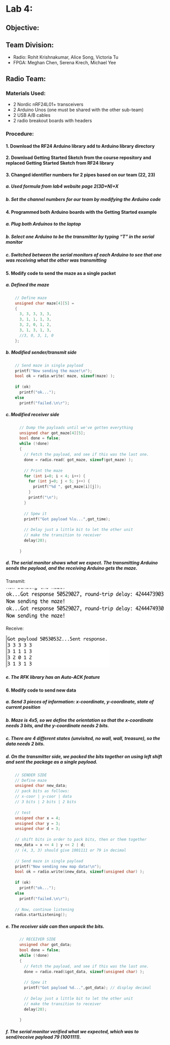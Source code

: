 # Lab 4: 

## Objective:

## Team Division:
* Radio: Rohit Krishnakumar, Alice Song, Victoria Tu
* FPGA: Meghan Chen, Serena Krech, Michael Yee

## Radio Team:
### Materials Used:
* 2 Nordic nRF24L01+ transceivers
* 2 Arduino Unos (one must be shared with the other sub-team)
* 2 USB A/B cables
* 2 radio breakout boards with headers

### Procedure:

#### 1. Download the RF24 Arduino library add to Arduino library directory
#### 2. Download Getting Started Sketch from the course repository and replaced Getting Started Sketch from RF24 library
#### 3. Changed identifier numbers for 2 pipes based on our team (22, 23)
##### a. Used formula from lab4 website page 2(3D+N)+X
##### b. Set the channel numbers for our team by modifying the Arduino code
#### 4. Programmed both Arduino boards with the Getting Started example
##### a. Plug both Arduinos to the laptop
##### b. Select one Arduino to be the transmitter by typing “T” in the serial monitor
##### c. Switched between the serial monitors of each Arduino to see that one was receiving what the other was transmitting
#### 5. Modify code to send the maze as a single packet
##### a. Defined the maze
```c
    // Define maze
    unsigned char maze[4][5] =
    {
      3, 3, 3, 3, 3,
      3, 1, 1, 1, 3,
      3, 2, 0, 1, 2,
      3, 1, 3, 1, 3,
      //3, 0, 3, 1, 0
    };
```
##### b. Modified sender/transmit side
```c
    // Send maze in single payload
    printf("Now sending the maze!\n");
    bool ok = radio.write( maze, sizeof(maze) );

    if (ok)
      printf("ok...");
    else
      printf("failed.\n\r");
```
##### c. Modified receiver side
```c
      // Dump the payloads until we've gotten everything
      unsigned char got_maze[4][5];
      bool done = false;
      while (!done)
      {
        // Fetch the payload, and see if this was the last one.
        done = radio.read( got_maze, sizeof(got_maze) );

        // Print the maze
        for (int i=0; i < 4; i++) {
          for (int j=0; j < 5; j++) {
            printf("%d ", got_maze[i][j]);
          }
          printf("\n");
        }

        // Spew it
        printf("Got payload %lu...",got_time);

        // Delay just a little bit to let the other unit
        // make the transition to receiver
        delay(20);

      }
```
##### d. The serial monitor shows what we expect. The transmitting Arduino sends the payload, and the receiving Arduino gets the maze. 

Transmit: 

<img src="https://github.com/sk2282/ECE3400_Team8/blob/master/pictures/Lab4/TransmitWholeMaze.png" height="100" />

Receive:

<img src="https://github.com/sk2282/ECE3400_Team8/blob/master/pictures/Lab4/ReceiveWholeMaze.png" height="100" />

##### e. The RFK library has an Auto-ACK feature
#### 6. Modify code to send new data 
##### a. Send 3 pieces of information: x-coordinate, y-coordinate, state of current position
##### b. Maze is 4x5, so we define the orientation so that the x-coordinate needs 3 bits, and the y-coordinate needs 2 bits.
##### c. There are 4 different states (unvisited, no wall, wall, treasure), so the data needs 2 bits.
##### d. On the transmitter side, we packed the bits together on using left shift and sent the package as a single payload.
```c
    // SENDER SIDE
    // Define maze
    unsigned char new_data;
    // pack bits as follows:
    // x-coor | y-coor | data
    // 3 bits | 2 bits | 2 bits

    // test
    unsigned char x = 4;
    unsigned char y = 3;
    unsigned char d = 3;

    // shift bits in order to pack bits, then or them together
    new_data = x << 4 | y << 2 | d;
    // (4, 3, 3) should give 1001111 or 79 in decimal

    // Send maze in single payload
    printf("Now sending new map data!\n");
    bool ok = radio.write(&new_data, sizeof(unsigned char) );

    if (ok)
      printf("ok...");
    else
      printf("failed.\n\r");

    // Now, continue listening
    radio.startListening();
```
##### e. The receiver side can then unpack the bits.
```c
      // RECEIVER SIDE
      unsigned char got_data;
      bool done = false;
      while (!done)
      {
        // Fetch the payload, and see if this was the last one.
        done = radio.read(&got_data, sizeof(unsigned char) );

        // Spew it
        printf("Got payload %d...",got_data); // display decimal

        // Delay just a little bit to let the other unit
        // make the transition to receiver
        delay(20);

      }
```
##### f. The serial monitor verified what we expected, which was to send/receive payload 79 (1001111).
